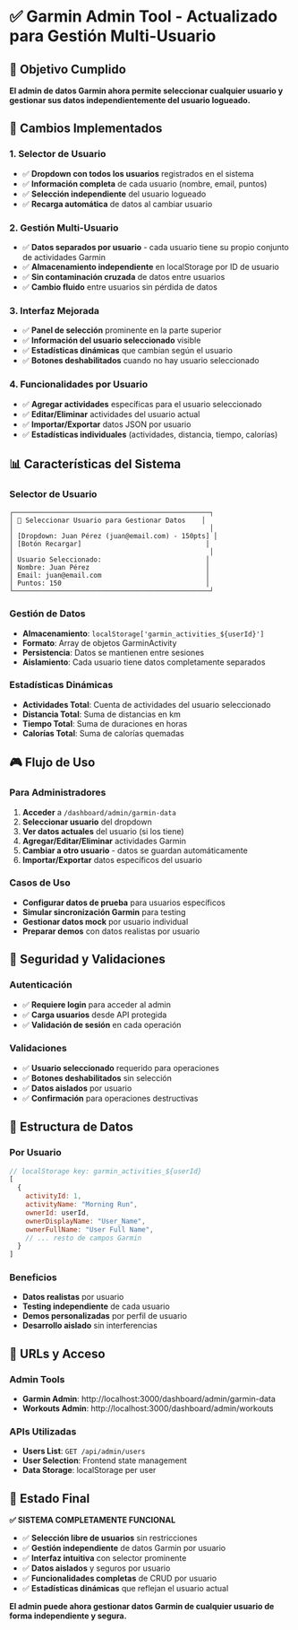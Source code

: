 # ✅ Garmin Admin Tool - Actualizado para Gestión Multi-Usuario

## 🎯 Objetivo Cumplido
**El admin de datos Garmin ahora permite seleccionar cualquier usuario y gestionar sus datos independientemente del usuario logueado.**

## 🔧 Cambios Implementados

### 1. **Selector de Usuario**
- ✅ **Dropdown con todos los usuarios** registrados en el sistema
- ✅ **Información completa** de cada usuario (nombre, email, puntos)
- ✅ **Selección independiente** del usuario logueado
- ✅ **Recarga automática** de datos al cambiar usuario

### 2. **Gestión Multi-Usuario**
- ✅ **Datos separados por usuario** - cada usuario tiene su propio conjunto de actividades Garmin
- ✅ **Almacenamiento independiente** en localStorage por ID de usuario
- ✅ **Sin contaminación cruzada** de datos entre usuarios
- ✅ **Cambio fluido** entre usuarios sin pérdida de datos

### 3. **Interfaz Mejorada**
- ✅ **Panel de selección** prominente en la parte superior
- ✅ **Información del usuario seleccionado** visible
- ✅ **Estadísticas dinámicas** que cambian según el usuario
- ✅ **Botones deshabilitados** cuando no hay usuario seleccionado

### 4. **Funcionalidades por Usuario**
- ✅ **Agregar actividades** específicas para el usuario seleccionado
- ✅ **Editar/Eliminar** actividades del usuario actual
- ✅ **Importar/Exportar** datos JSON por usuario
- ✅ **Estadísticas individuales** (actividades, distancia, tiempo, calorías)

## 📊 Características del Sistema

### Selector de Usuario
```
┌─────────────────────────────────────────────────┐
│ 👤 Seleccionar Usuario para Gestionar Datos    │
│                                                 │
│ [Dropdown: Juan Pérez (juan@email.com) - 150pts] │
│ [Botón Recargar]                               │
│                                                 │
│ Usuario Seleccionado:                          │
│ Nombre: Juan Pérez                             │
│ Email: juan@email.com                          │
│ Puntos: 150                                    │
└─────────────────────────────────────────────────┘
```

### Gestión de Datos
- **Almacenamiento**: `localStorage['garmin_activities_${userId}']`
- **Formato**: Array de objetos GarminActivity
- **Persistencia**: Datos se mantienen entre sesiones
- **Aislamiento**: Cada usuario tiene datos completamente separados

### Estadísticas Dinámicas
- **Actividades Total**: Cuenta de actividades del usuario seleccionado
- **Distancia Total**: Suma de distancias en km
- **Tiempo Total**: Suma de duraciones en horas
- **Calorías Total**: Suma de calorías quemadas

## 🎮 Flujo de Uso

### Para Administradores
1. **Acceder** a `/dashboard/admin/garmin-data`
2. **Seleccionar usuario** del dropdown
3. **Ver datos actuales** del usuario (si los tiene)
4. **Agregar/Editar/Eliminar** actividades Garmin
5. **Cambiar a otro usuario** - datos se guardan automáticamente
6. **Importar/Exportar** datos específicos del usuario

### Casos de Uso
- **Configurar datos de prueba** para usuarios específicos
- **Simular sincronización Garmin** para testing
- **Gestionar datos mock** por usuario individual
- **Preparar demos** con datos realistas por usuario

## 🔐 Seguridad y Validaciones

### Autenticación
- ✅ **Requiere login** para acceder al admin
- ✅ **Carga usuarios** desde API protegida
- ✅ **Validación de sesión** en cada operación

### Validaciones
- ✅ **Usuario seleccionado** requerido para operaciones
- ✅ **Botones deshabilitados** sin selección
- ✅ **Datos aislados** por usuario
- ✅ **Confirmación** para operaciones destructivas

## 💾 Estructura de Datos

### Por Usuario
```javascript
// localStorage key: garmin_activities_${userId}
[
  {
    activityId: 1,
    activityName: "Morning Run",
    ownerId: userId,
    ownerDisplayName: "User_Name",
    ownerFullName: "User Full Name",
    // ... resto de campos Garmin
  }
]
```

### Beneficios
- **Datos realistas** por usuario
- **Testing independiente** de cada usuario
- **Demos personalizadas** por perfil de usuario
- **Desarrollo aislado** sin interferencias

## 🔗 URLs y Acceso

### Admin Tools
- **Garmin Admin**: http://localhost:3000/dashboard/admin/garmin-data
- **Workouts Admin**: http://localhost:3000/dashboard/admin/workouts

### APIs Utilizadas
- **Users List**: `GET /api/admin/users`
- **User Selection**: Frontend state management
- **Data Storage**: localStorage per user

## 🚀 Estado Final

**✅ SISTEMA COMPLETAMENTE FUNCIONAL**

- ✅ **Selección libre de usuarios** sin restricciones
- ✅ **Gestión independiente** de datos Garmin por usuario
- ✅ **Interfaz intuitiva** con selector prominente
- ✅ **Datos aislados** y seguros por usuario
- ✅ **Funcionalidades completas** de CRUD por usuario
- ✅ **Estadísticas dinámicas** que reflejan el usuario actual

**El admin puede ahora gestionar datos Garmin de cualquier usuario de forma independiente y segura.**